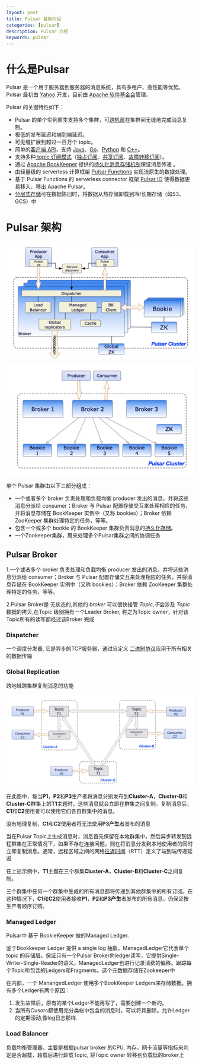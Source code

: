 ```yaml
---
layout: post
title: Pulsar 基础介绍
categories: [pulsar]
description: Pulsar 介绍
keywords: pulsar
---
```


# 什么是Pulsar

Pulsar 是一个用于服务器到服务器的消息系统，具有多租户、高性能等优势。 Pulsar 最初由 [Yahoo](http://yahoo.github.io/) 开发，目前由 [Apache 软件基金会](https://www.apache.org/)管理。

Pulsar 的关键特性如下：

- Pulsar 的单个实例原生支持多个集群，可[跨机房](https://pulsar.apache.org/docs/zh-CN/administration-geo)在集群间无缝地完成消息复制。
- 极低的发布延迟和端到端延迟。
- 可无缝扩展到超过一百万个 topic。
- 简单的[客户端 API](https://pulsar.apache.org/docs/zh-CN/concepts-clients)，支持 [Java](https://pulsar.apache.org/docs/zh-CN/client-libraries-java)、[Go](https://pulsar.apache.org/docs/zh-CN/client-libraries-go)、[Python](https://pulsar.apache.org/docs/zh-CN/client-libraries-python) 和 [C++](https://pulsar.apache.org/docs/zh-CN/client-libraries-cpp)。
- 支持多种[ topic 订阅模式](https://pulsar.apache.org/docs/zh-CN/concepts-messaging#subscription-modes)（[独占订阅](https://pulsar.apache.org/docs/zh-CN/concepts-messaging#exclusive)、[共享订阅](https://pulsar.apache.org/docs/zh-CN/concepts-messaging#shared)、[故障转移订阅](https://pulsar.apache.org/docs/zh-CN/concepts-messaging#failover)）。
- 通过 [Apache BookKeeper](http://bookkeeper.apache.org/) 提供的[持久化消息存储机制](https://pulsar.apache.org/docs/zh-CN/concepts-architecture-overview#persistent-storage)保证消息传递 。
- 由轻量级的 serverless 计算框架 [Pulsar Functions](https://pulsar.apache.org/docs/zh-CN/functions-overview) 实现流原生的数据处理。
- 基于 Pulsar Functions 的 serverless connector 框架 [Pulsar IO](https://pulsar.apache.org/docs/zh-CN/io-overview) 使得数据更易移入、移出 Apache Pulsar。
- [分层式存储](https://pulsar.apache.org/docs/zh-CN/concepts-tiered-storage)可在数据陈旧时，将数据从热存储卸载到冷/长期存储（如S3、GCS）中

# Pulsar 架构

![pulsar-架构2](/images/posts/pulsar-架构2.png)

![pulsar-架构1](/images/posts/pulsar-架构1.png)

单个 Pulsar 集群由以下三部分组成：

- 一个或者多个 broker 负责处理和负载均衡 producer 发出的消息，并将这些消息分派给 consumer；Broker 与 Pulsar 配置存储交互来处理相应的任务，并将消息存储在 BookKeeper 实例中（又称 bookies）；Broker 依赖 ZooKeeper 集群处理特定的任务，等等。
- 包含一个或多个 bookie 的 BookKeeper 集群负责消息的[持久化存储](https://pulsar.apache.org/docs/zh-CN/concepts-architecture-overview/#persistent-storage)。
- 一个Zookeeper集群，用来处理多个Pulsar集群之间的协调任务

## Pulsar Broker

1.一个或者多个 broker 负责处理和负载均衡 producer 发出的消息，并将这些消息分派给 consumer；Broker 与 Pulsar 配置存储交互来处理相应的任务，并将消息存储在 BookKeeper 实例中（又称 bookies）；Broker 依赖 ZooKeeper 集群处理特定的任务，等等。

2.Pulsar Broker是 无状态的,其他的 *broker* 可以很快接管 *Topic,不*会涉及 *Topic* 数据的拷贝,在Topic 级别拥有一个Leader Broker, 称之为Topic owner，针对该Topic所有的读写都经过该Broker 完成

### Dispatcher 

一个调度分发器, 它是异步的TCP服务器，通过自定义 [二进制协议](https://pulsar.apache.org/docs/zh-CN/develop-binary-protocol)应用于所有相关的数据传输

### Global Replication 

跨地域跨集群复制消息的功能

![pulsar-relocation](/images/posts/pulsar-relocation.png)

在此图中，每当**P1**，**P2**和**P3**生产者将消息分别发布到**Cluster-A**，**Cluster-B**和**Cluster-C**群集上的**T1**主题时，这些消息就会立即在群集之间复制。复制消息后，**C1**和**C2**使用者可以使用它们各自群集中的消息。

没有地理复制，**C1**和**C2**使用者将无法使用**P3产生**者发布的消息

当在Pulsar Topic上生成消息时，消息首先保留在本地群集中，然后异步转发到远程群集在正常情况下，如果不存在连接问题，则在将消息分发到本地使用者的同时立即复制消息。通常，远程区域之间的网络[往返时间](https://en.wikipedia.org/wiki/Round-trip_delay_time)（RTT）定义了端到端传递延迟

在上述示例中，**T1**主题在三个群集**Cluster-A**，**Cluster-B**和**Cluster-C**之间复制。

三个群集中任何一个群集中生成的所有消息都将传递到其他群集中的所有订阅。在这种情况下，**C1**和**C2**使用者接收**P1**，**P2**和**P3产生**者发布的所有消息。仍保证按生产者顺序订购。



### Managed Ledger 

Pulsar中 基于 BookieKeeper 做的Managed Ledger.

鉴于Bookkeeper Ledger 提供 a single log 抽象，ManagedLedger它代表单个topic 的存储层。保证只有一个Pulsar Broker向ledger读写，它提供Single-Writer-Single-Reader的语义。ManagedLedger也进行记录消费的偏移。跟踪每个Topic所包含的Ledgers和Fragments。这个元数据存储在Zookeeper中

在内部，一个 ManangedLedger 使用多个BookKeeper Ledgers来存储数据。拥有多个Ledger有两个原因：

1. 发生故障后，原有的某个Ledger不能再写了，需要创建一个新的。
2. 当所有Cusors都使用完分类帐中包含的消息时，可以将其删除。允许Ledger的定期滚动,像log日志那样.

### Load Balancer

负载均衡管理器，主要是根据pulsar broker 的CPU, 内存，网卡流量等指标来判定是否超载，超载后进行卸载Topic, 将Topic owner 转移到负载低的broker上

